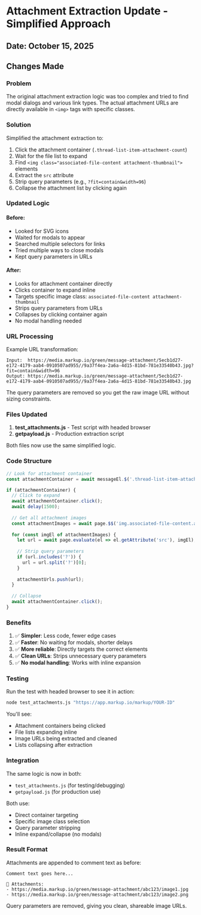 # Attachment Extraction Update - Simplified Approach

## Date: October 15, 2025

## Changes Made

### Problem
The original attachment extraction logic was too complex and tried to find modal dialogs and various link types. The actual attachment URLs are directly available in `<img>` tags with specific classes.

### Solution
Simplified the attachment extraction to:
1. Click the attachment container (`.thread-list-item-attachment-count`)
2. Wait for the file list to expand
3. Find `<img class="associated-file-content attachment-thumbnail">` elements
4. Extract the `src` attribute
5. Strip query parameters (e.g., `?fit=contain&width=96`)
6. Collapse the attachment list by clicking again

### Updated Logic

#### Before:
- Looked for SVG icons
- Waited for modals to appear
- Searched multiple selectors for links
- Tried multiple ways to close modals
- Kept query parameters in URLs

#### After:
- Looks for attachment container directly
- Clicks container to expand inline
- Targets specific image class: `associated-file-content attachment-thumbnail`
- Strips query parameters from URLs
- Collapses by clicking container again
- No modal handling needed

### URL Processing

Example URL transformation:
```
Input:  https://media.markup.io/green/message-attachment/5ecb1d27-e172-4179-aab4-0910507ad955//9a37f4ea-2a6a-4d15-81bd-781e33540b43.jpg?fit=contain&width=96
Output: https://media.markup.io/green/message-attachment/5ecb1d27-e172-4179-aab4-0910507ad955//9a37f4ea-2a6a-4d15-81bd-781e33540b43.jpg
```

The query parameters are removed so you get the raw image URL without sizing constraints.

### Files Updated

1. **test_attachments.js** - Test script with headed browser
2. **getpayload.js** - Production extraction script

Both files now use the same simplified logic.

### Code Structure

```javascript
// Look for attachment container
const attachmentContainer = await messageEl.$('.thread-list-item-attachment-count');

if (attachmentContainer) {
  // Click to expand
  await attachmentContainer.click();
  await delay(1500);
  
  // Get all attachment images
  const attachmentImages = await page.$$('img.associated-file-content.attachment-thumbnail');
  
  for (const imgEl of attachmentImages) {
    let url = await page.evaluate(el => el.getAttribute('src'), imgEl);
    
    // Strip query parameters
    if (url.includes('?')) {
      url = url.split('?')[0];
    }
    
    attachmentUrls.push(url);
  }
  
  // Collapse
  await attachmentContainer.click();
}
```

### Benefits

1. ✅ **Simpler**: Less code, fewer edge cases
2. ✅ **Faster**: No waiting for modals, shorter delays
3. ✅ **More reliable**: Directly targets the correct elements
4. ✅ **Clean URLs**: Strips unnecessary query parameters
5. ✅ **No modal handling**: Works with inline expansion

### Testing

Run the test with headed browser to see it in action:
```bash
node test_attachments.js "https://app.markup.io/markup/YOUR-ID"
```

You'll see:
- Attachment containers being clicked
- File lists expanding inline
- Image URLs being extracted and cleaned
- Lists collapsing after extraction

### Integration

The same logic is now in both:
- `test_attachments.js` (for testing/debugging)
- `getpayload.js` (for production use)

Both use:
- Direct container targeting
- Specific image class selection
- Query parameter stripping
- Inline expand/collapse (no modals)

### Result Format

Attachments are appended to comment text as before:
```
Comment text goes here...

📎 Attachments:
- https://media.markup.io/green/message-attachment/abc123/image1.jpg
- https://media.markup.io/green/message-attachment/abc123/image2.png
```

Query parameters are removed, giving you clean, shareable image URLs.
